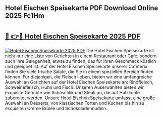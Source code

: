 ## Hotel Eischen Speisekarte PDF Download Online 2025 Fc1Hm

# <h2><a href="http://gc8mhb.nevu.top/?p=Hotel+Eischen+Speisekarte">🔗 👉🔴 Hotel Eischen Speisekarte 2025 PDF</a></h2>

[![Hotel Eischen Speisekarte 2025 PDF](https://i.imgur.com/dBaPXMq.png)](http://gc8mhb.nevu.top/?p=Hotel+Eischen+Speisekarte)
Die Hotel Eischen Speisekarte ist nicht nur eine Liste von Gerichten in einem Restaurant oder Café, sondern auch Ihre Gelegenheit, etwas zu finden, das für Ihren Geschmack köstlich und geeignet ist. Auf der Hotel Eischen Speisekarte unserer Cafeteria finden Sie viele frische Salate, die Sie in einem speziellen Bereich finden können. Für diejenigen, die Fleisch lieben, bieten wir eine umfangreiche Auswahl an Gerichten auf der Hotel Eischen Speisekarte an: Rindfleisch, Schweinefleisch, Huhn und Fisch. Unseren Auserwählten bieten wir exquisite Gerichte wie Schaschlik und Steak an, die auf Holzkohle zubereitet werden. Unsere Hotel Eischen Speisekarte umfasst eine große Auswahl an Desserts, von klassischen Torten und Kuchen bis hin zu exquisiten Crème Brûlée und Schokoladennudeln.
